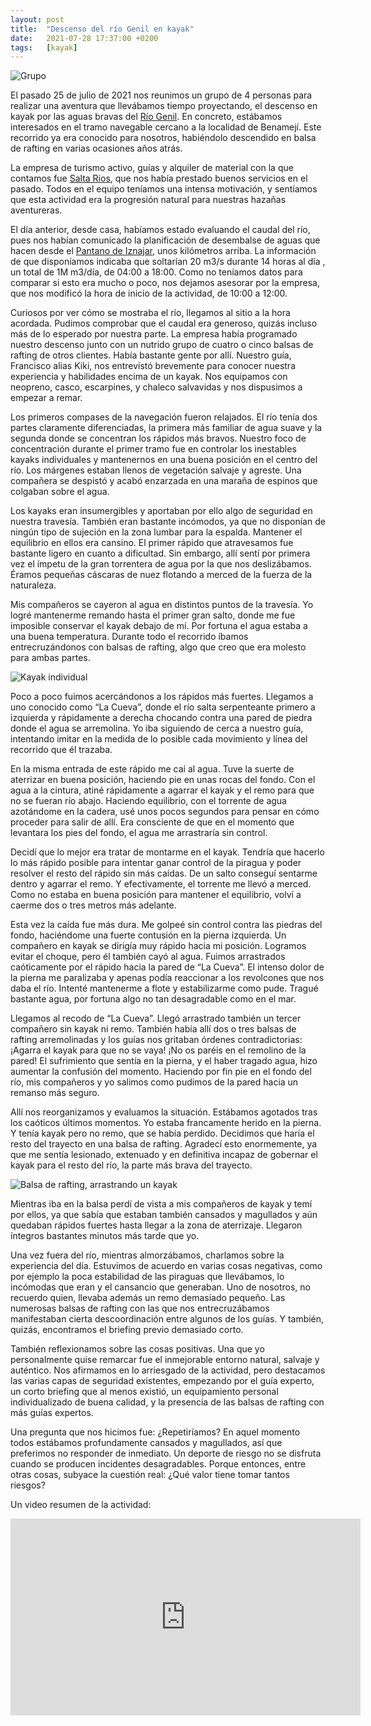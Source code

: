 ```yaml
---
layout: post
title:  "Descenso del río Genil en kayak"
date:   2021-07-28 17:37:00 +0200
tags:	[kayak]
---
```


![Grupo][grupo]

El pasado 25 de julio de 2021 nos reunimos un grupo de 4 personas para realizar una aventura que
llevábamos tiempo proyectando, el descenso en kayak por las aguas bravas del
[Río Genil][wiki_genil]. En concreto, estábamos interesados en el tramo navegable cercano a la
localidad de Benamejí. Este recorrido ya era conocido para nosotros, habiéndolo descendido en balsa
de rafting en varias ocasiones años atrás.

La empresa de turismo activo, guías y alquiler de material con la que contamos fue
[Salta Rios][saltarios], que nos había prestado buenos servicios en el pasado. Todos en el equipo
teníamos una intensa motivación, y sentíamos que esta actividad era la progresión natural para
nuestras hazañas aventureras.

<!--more-->

El día anterior, desde casa, habíamos estado evaluando el caudal del río, pues nos habían
comunicado la planificación de desembalse de aguas que hacen desde el
[Pantano de Iznajar][wiki_iznajar], unos kilómetros arriba. La información de que disponíamos
indicaba que soltarían 20 m3/s durante 14 horas al día , un total de 1M m3/día, de 04:00 a 18:00.
Como no teníamos datos para comparar si esto era mucho o poco, nos dejamos asesorar por la empresa,
que nos modificó la hora de inicio de la actividad, de 10:00 a 12:00.

Curiosos por ver cómo se mostraba el río, llegamos al sitio a la hora acordada. Pudimos comprobar
que el caudal era generoso, quizás incluso más de lo esperado por nuestra parte. La empresa había
programado nuestro descenso junto con un nutrido grupo de cuatro o cinco balsas de rafting de otros
clientes. Había bastante gente por allí. Nuestro guía, Francisco alias Kiki, nos entrevistó
brevemente para conocer nuestra experiencia y habilidades encima de un kayak. Nos equipamos con
neopreno, casco, escarpines, y chaleco salvavidas y nos dispusimos a empezar a remar.

Los primeros compases de la navegación fueron relajados. El río tenía dos partes claramente
diferenciadas, la primera más familiar de agua suave y la segunda donde se concentran los rápidos
más bravos. Nuestro foco de concentración durante el primer tramo fue en controlar los inestables
kayaks individuales y mantenernos en una buena posición en el centro del río. Los márgenes estaban
llenos de vegetación salvaje y agreste. Una compañera se despistó y acabó enzarzada en una maraña
de espinos que colgaban sobre el agua.

Los kayaks eran insumergibles y aportaban por ello algo de seguridad en nuestra travesía. También
eran bastante incómodos, ya que no disponían de ningún tipo de sujeción en la zona lumbar para la
espalda. Mantener el equilibrio en ellos era cansino. El primer rápido que atravesamos fue bastante
ligero en cuanto a dificultad. Sin embargo, allí sentí por primera vez el ímpetu de la gran
torrentera de agua por la que nos deslizábamos. Éramos pequeñas  cáscaras de nuez flotando a merced
de la fuerza de la naturaleza.

Mis compañeros se cayeron al agua en distintos puntos de la travesía. Yo logré mantenerme remando
hasta el primer gran salto, donde me fue imposible conservar el kayak debajo de mí. Por fortuna el
agua estaba a una buena temperatura. Durante todo el recorrido íbamos entrecruzándonos con balsas
de rafting, algo que creo que era molesto para ambas partes.

![Kayak individual][kayak]

Poco a poco fuimos acercándonos a los rápidos más fuertes. Llegamos a uno conocido como “La Cueva”,
donde el río salta serpenteante primero a izquierda y rápidamente a derecha chocando contra una
pared de piedra donde el agua se arremolina. Yo iba siguiendo de cerca a nuestro guía, intentando
imitar en la medida de lo posible cada movimiento y línea del recorrido que él trazaba.

En la misma entrada de este rápido me caí al agua. Tuve la suerte de aterrizar en buena posición,
haciendo pie en unas rocas del fondo. Con el agua a la cintura, atiné rápidamente a agarrar el
kayak y el remo para que no se fueran río abajo. Haciendo equilibrio, con el torrente de agua
azotándome en la cadera, usé unos pocos segundos para pensar en cómo proceder para salir de allí.
Era consciente de que en el momento que levantara los pies del fondo, el agua me arrastraría sin
control.

Decidí que lo mejor era tratar de montarme en el kayak. Tendría que hacerlo lo más rápido posible
para intentar ganar control de la piragua y poder resolver el resto del rápido sin más caídas.
De un salto conseguí sentarme dentro y agarrar el remo. Y efectivamente, el torrente me llevó a
merced. Como no estaba en buena posición para mantener el equilibrio, volví a caerme dos o tres
metros más adelante.

Esta vez la caída fue más dura. Me golpeé sin control contra las piedras del fondo, haciéndome una
fuerte contusión en la pierna izquierda. Un compañero en kayak se dirigía muy rápido hacia mi
posición. Logramos evitar el choque, pero él también cayó al agua. Fuimos arrastrados caóticamente
por el rápido hacia la pared de “La Cueva”. El intenso dolor de la pierna me paralizaba y apenas
podía reaccionar a los revolcones que nos daba el río. Intenté mantenerme a flote y estabilizarme
como pude. Tragué bastante agua, por fortuna algo no tan desagradable como en el mar.

Llegamos al recodo de “La Cueva”. Llegó arrastrado también un tercer compañero sin kayak ni remo.
También había allí dos o tres balsas de rafting arremolinadas y los guías nos gritaban órdenes
contradictorias: ¡Agarra el kayak para que no se vaya! ¡No os paréis en el remolino de la pared!
El sufrimiento que sentía en la pierna, y el haber tragado agua, hizo aumentar la confusión del
momento. Haciendo por fin pie en el fondo del río, mis compañeros y yo salimos como pudimos de la
pared hacia un remanso más seguro.

Allí nos reorganizamos y evaluamos la situación. Estábamos agotados tras los caóticos últimos
momentos. Yo estaba francamente herido en la pierna. Y tenía kayak pero no remo, que se había
perdido. Decidimos que haría el resto del trayecto en una balsa de rafting. Agradecí esto
enormemente, ya que me sentía lesionado, extenuado y en definitiva incapaz de gobernar el kayak
para el resto del río, la parte más brava del trayecto.

![Balsa de rafting, arrastrando un kayak][balsa]

Mientras iba en la balsa perdí de vista a mis compañeros de kayak y temí por ellos, ya que sabía
que estaban también cansados y magullados y aún quedaban rápidos fuertes hasta llegar a la zona de
aterrizaje. Llegaron íntegros bastantes minutos más tarde que yo.

Una vez fuera del río, mientras almorzábamos, charlamos sobre la experiencia del día. Estuvimos de
acuerdo en varias cosas negativas, como por ejemplo la poca estabilidad de las piraguas que
llevábamos, lo incómodas que eran y el cansancio que generaban. Uno de nosotros, no recuerdo quien,
llevaba además un remo demasiado pequeño. Las numerosas balsas de rafting con las que nos
entrecruzábamos manifestaban cierta descoordinación entre algunos de los guías. Y también, quizás,
encontramos el briefing previo demasiado corto.

También reflexionamos sobre las cosas positivas. Una que yo personalmente quise remarcar fue el
inmejorable entorno natural, salvaje y auténtico. Nos afirmamos en lo arriesgado de la actividad,
pero destacamos las varias capas de seguridad existentes, empezando por el guía experto, un corto
briefing que al menos existió, un equipamiento personal individualizado de buena calidad, y la
presencia de las balsas de rafting con más guías expertos.

Una pregunta que nos hicimos fue: ¿Repetiríamos? En aquel momento todos estábamos profundamente
cansados y magullados, así que preferimos no responder de inmediato. Un deporte de riesgo no se
disfruta cuando se producen incidentes desagradables. Porque entonces, entre otras cosas, subyace
la cuestión real: ¿Qué valor tiene tomar tantos riesgos?

Un video resumen de la actividad:

<div class="iframeWrapper">
<iframe width="560" height="315"
	src="https://www.youtube-nocookie.com/embed/6SWUg5GTHlc"
	frameborder="0"
	allow="accelerometer; autoplay; encrypted-media; gyroscope; picture-in-picture"
	allowfullscreen>
</iframe>
</div>
<br/>


[wiki_genil]:	https://es.wikipedia.org/wiki/R%C3%ADo_Genil
[wiki_iznajar]: https://es.wikipedia.org/wiki/Embalse_de_Izn%C3%A1jar
[saltarios]:	https://saltarios.com/
[balsa]:	{{site.url}}/assets/20210728-1-genil-balsa.png
[grupo]:	{{site.url}}/assets/20210728-1-genil-grupo.png
[kayak]:	{{site.url}}/assets/20210728-1-genil-kayak.png
